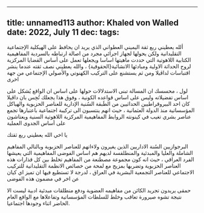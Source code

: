 
---
title: unnamed113
author: Khaled von Walled
date: 2022, July 11
dec:
tags:
---
ألله يعطيني ربع ثقة اليميني العطواني الذي يريد ان يحافظ على الهيكلية الإجتماعية التقليدانية ولكن يحولها لجهاز اجرائي مجرد من اصالة ارتباطه بالسردية المفاهيمية الكتابية اللاهوتية التي حددت ماهيتها اساسا ويجعلها تعمل على أساس القضايا المركزية لروح الحداثة الاولية ومبادئها الانشائية{الحقوقية} ، والله يعطيني نصف ثقته عندما ينشر اقتباسات لداڤيلا ومن ثم يستشنع على التركيب الكهنوتي والأصولي الإجتماعي من جهة اخرى

لول ، محسسك ان المسالة تبنى الاستدلالات حولها على اساس ان الواقع يُشكل على اساس تفضيلاته وليس على اساس قواعده الكونية ، وفوق هذا يجعلك تُحِس بان داڤيلا كان احد البيروقراطيين الحداثيين من الطَبقة السُنية الإدارية للعناصر الحزبوية والهياكل المؤسساتية منذ الدولة العثمانية ، حيث انهم ينتسبون الى تركيبة اجتماعية باعتبارها تجمع عناصر بشري تغيب في كينونته الروابط المفاهيمية المركزية اللاهوتية السنية ويعتاشون على أساس الجدوى العملية

يا اخي الله يعطيني ربع ثقتك

البرجوازيين السُنة الاداريين الذين يغيرون ولاءاتهم للعناصر الحزبوية وبالتالي المفاهيم الشاملة والعليا والمبدئية والمنطلقسة لديهم هم اساس الفوضى المفاهيمية التي يعيشها الفرد العراقي ، حيث انه كون مجموعة مصطنعة من المفاهيم تخلط بين كل قذارات هذه العناصر الحزبوية وتضربها بمزيج مع لمحة من خصائص الانظمة التقليدانية للتركيب الاجتماعي للعناصر التجمعية البشرية في العراق ، لدرجة لا تستطيع فيها ان تميز اي كيان عن اخر في مضمون هذه الفوضى

حمقى يريدون تجريد الكائن من مفاهيمه العضوية ودفع منطلقات مبدئية ادبية ليست الا نتيجة تشوه صيرورة تعاقب وخلط للسلطات المؤسساتية وتفاعلاها مع الواقع العام الحاضر اثناء وجودها اجتماعيا.

